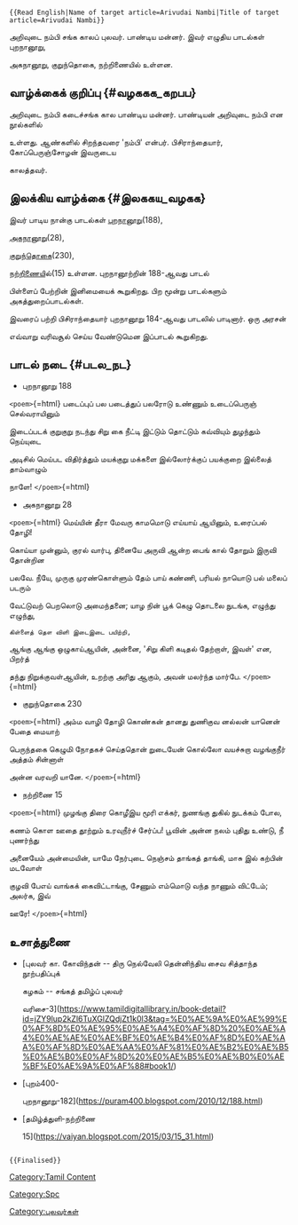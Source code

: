 ```{=mediawiki}
{{Read English|Name of target article=Arivudai Nambi|Title of target article=Arivudai Nambi}}
```
அறிவுடை நம்பி சங்க காலப் புலவர். பாண்டிய மன்னர். இவர் எழுதிய பாடல்கள் புறநானூறு,
அகநானூறு, குறுந்தொகை, நற்றிணையில் உள்ளன.

## வாழ்க்கைக் குறிப்பு {#வழககக_கறபப}

அறிவுடை நம்பி கடைச்சங்க கால பாண்டிய மன்னர். பாண்டியன் அறிவுடை நம்பி என நூல்களில்
உள்ளது. ஆண்களில் சிறந்தவரை \'நம்பி' என்பர். பிசிராந்தையார், கோப்பெருஞ்சோழன் இவருடைய
காலத்தவர்.

## இலக்கிய வாழ்க்கை {#இலககய_வழகக}

இவர் பாடிய நான்கு பாடல்கள் [புறநானூறு](புறநானூறு "wikilink")(188),
[அகநானூறு](அகநானூறு "wikilink")(28),
[குறுந்தொகை](குறுந்தொகை "wikilink")(230),
[நற்றிணைய](நற்றிணை "wikilink")ில்(15) உள்ளன. புறநானூற்றின் 188-ஆவது பாடல்
பிள்ளைப் பேற்றின் இனிமையைக் கூறுகிறது. பிற மூன்று பாடல்களும் அகத்துறைப்பாடல்கள்.
இவரைப் பற்றி பிசிராந்தையார் புறநானூறு 184-ஆவது பாடலில் பாடினார். ஒரு அரசன்
எவ்வாறு வரிவசூல் செய்ய வேண்டுமென இப்பாடல் கூறுகிறது.

## பாடல் நடை {#படல_நட}

-   புறநானூறு 188

`<poem>`{=html} படைப்புப் பல படைத்துப் பலரோடு உண்ணும் உடைப்பெருஞ் செல்வராயினும்
இடைப்படக் குறுகுறு நடந்து சிறு கை நீட்டி இட்டும் தொட்டும் கவ்வியும் துழந்தும் நெய்யுடை
அடிசில் மெய்பட விதிர்த்தும் மயக்குறு மக்களை இல்லோர்க்குப் பயக்குறை இல்லைத் தாம்வாழும்
நாளே! `</poem>`{=html}

-   அகநானூறு 28

`<poem>`{=html} மெய்யின் தீரா மேவரு காமமொடு எய்யாய் ஆயினும், உரைப்பல் தோழி!
கொய்யா முன்னும், குரல் வார்பு, தினையே அருவி ஆன்ற பைங் கால் தோறும் இருவி தோன்றின
பலவே. நீயே, முருகு முரண்கொள்ளும் தேம் பாய் கண்ணி, பரியல் நாயொடு பல் மலைப் படரும்
வேட்டுவற் பெறலொடு அமைந்தனை; யாழ நின் பூக் கெழு தொடலை நுடங்க, எழுந்து எழுந்து,

`கிள்ளைத் தௌ விளி இடைஇடை பயிற்றி,   `

ஆங்கு ஆங்கு ஒழுகாய்ஆயின், அன்னை, \'சிறு கிளி கடிதல் தேற்றாள், இவள்\' என, பிறர்த்
தந்து நிறுக்குவள்ஆயின், உறற்கு அரிது ஆகும், அவன் மலர்ந்த மார்பே. `</poem>`{=html}

-   குறுந்தொகை 230

`<poem>`{=html} அம்ம வாழி தோழி கொண்கன் தானது துணிகுவ னல்லன் யானென் பேதை மையாற்
பெருந்தகை கெழுமி நோதகச் செய்ததொன் றுடையேன் கொல்லோ வயச்சுறா வழங்குநீர் அத்தம் சின்னாள்
அன்ன வரவறி யானே. `</poem>`{=html}

-   நற்றிணை 15

`<poem>`{=html} முழங்கு திரை கொழீஇய மூரி எக்கர், நுணங்கு துகில் நுடக்கம் போல,
கணம் கொள ஊதை தூற்றும் உரவுநீர்ச் சேர்ப்ப! பூவின் அன்ன நலம் புதிது உண்டு, நீ புணர்ந்து
அனையேம் அன்மையின், யாமே நேர்புடை நெஞ்சம் தாங்கத் தாங்கி, மாசு இல் கற்பின் மடவோள்
குழவி பேஎய் வாங்கக் கைவிட்டாங்கு, சேணும் எம்மொடு வந்த நாணும் விட்டேம்; அலர்க, இவ்
ஊரே! `</poem>`{=html}

## உசாத்துணை

-   [புலவர் கா. கோவிந்தன் -- திரு நெல்வேலி தென்னிந்திய சைவ சித்தாந்த நூற்பதிப்புக்
    கழகம் -- சங்கத் தமிழ்ப் புலவர்
    வரிசை-3](https://www.tamildigitallibrary.in/book-detail?id=jZY9lup2kZl6TuXGlZQdjZt1k0l3&tag=%E0%AE%9A%E0%AE%99%E0%AF%8D%E0%AE%95%E0%AE%A4%E0%AF%8D%20%E0%AE%A4%E0%AE%AE%E0%AE%BF%E0%AE%B4%E0%AF%8D%E0%AE%AA%E0%AF%8D%E0%AE%AA%E0%AF%81%E0%AE%B2%E0%AE%B5%E0%AE%B0%E0%AF%8D%20%E0%AE%B5%E0%AE%B0%E0%AE%BF%E0%AE%9A%E0%AF%88#book1/)
-   [புறம்400-
    புறநானூறு-182](https://puram400.blogspot.com/2010/12/188.html)
-   [தமிழ்த்துளி-நற்றிணை
    15](https://vaiyan.blogspot.com/2015/03/15_31.html)

```{=mediawiki}
{{Finalised}}
```
[Category:Tamil Content](Category:Tamil_Content "wikilink")
[Category:Spc](Category:Spc "wikilink")
[Category:புலவர்கள்](Category:புலவர்கள் "wikilink")
